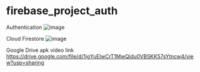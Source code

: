 # firebase_project_auth
 
Authentication
![image](https://github.com/user-attachments/assets/4aed87ec-48fd-4ed1-b68c-f2c54f3b29ff)

Cloud Firestore
![image](https://github.com/user-attachments/assets/6d601101-366b-4669-ae74-e5f54651c155)

Google Drive apk video link
https://drive.google.com/file/d/1igYuElwCrT1MwQidu0VBSKK57sYtncw4/view?usp=sharing

